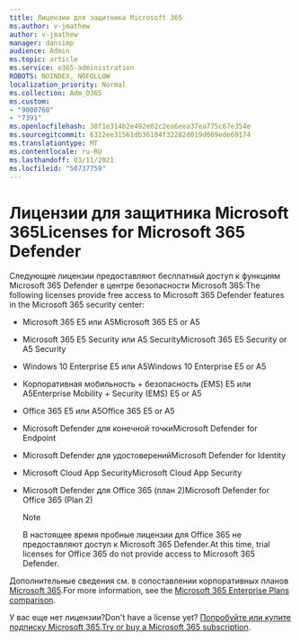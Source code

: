 ```yaml
---
title: Лицензии для защитника Microsoft 365
ms.author: v-jmathew
author: v-jmathew
manager: dansimp
audience: Admin
ms.topic: article
ms.service: o365-administration
ROBOTS: NOINDEX, NOFOLLOW
localization_priority: Normal
ms.collection: Adm_O365
ms.custom:
- "9000760"
- "7391"
ms.openlocfilehash: 38f1e314b2e492e02c2ea6eea37ea775c67e354e
ms.sourcegitcommit: 6312ee31561db36104f32282d019d069ede69174
ms.translationtype: MT
ms.contentlocale: ru-RU
ms.lasthandoff: 03/11/2021
ms.locfileid: "50737759"
---
```

# <a name="licenses-for-microsoft-365-defender"></a><span data-ttu-id="b81a2-102">Лицензии для защитника Microsoft 365</span><span class="sxs-lookup"><span data-stu-id="b81a2-102">Licenses for Microsoft 365 Defender</span></span>

<span data-ttu-id="b81a2-103">Следующие лицензии предоставляют бесплатный доступ к функциям Microsoft 365 Defender в центре безопасности Microsoft 365:</span><span class="sxs-lookup"><span data-stu-id="b81a2-103">The following licenses provide free access to Microsoft 365 Defender features in the Microsoft 365 security center:</span></span>

- <span data-ttu-id="b81a2-104">Microsoft 365 E5 или A5</span><span class="sxs-lookup"><span data-stu-id="b81a2-104">Microsoft 365 E5 or A5</span></span>
- <span data-ttu-id="b81a2-105">Microsoft 365 E5 Security или A5 Security</span><span class="sxs-lookup"><span data-stu-id="b81a2-105">Microsoft 365 E5 Security or A5 Security</span></span>
- <span data-ttu-id="b81a2-106">Windows 10 Enterprise E5 или A5</span><span class="sxs-lookup"><span data-stu-id="b81a2-106">Windows 10 Enterprise E5 or A5</span></span>
- <span data-ttu-id="b81a2-107">Корпоративная мобильность + безопасность (EMS) E5 или A5</span><span class="sxs-lookup"><span data-stu-id="b81a2-107">Enterprise Mobility + Security (EMS) E5 or A5</span></span>
- <span data-ttu-id="b81a2-108">Office 365 E5 или A5</span><span class="sxs-lookup"><span data-stu-id="b81a2-108">Office 365 E5 or A5</span></span>
- <span data-ttu-id="b81a2-109">Microsoft Defender для конечной точки</span><span class="sxs-lookup"><span data-stu-id="b81a2-109">Microsoft Defender for Endpoint</span></span>
- <span data-ttu-id="b81a2-110">Microsoft Defender для удостоверений</span><span class="sxs-lookup"><span data-stu-id="b81a2-110">Microsoft Defender for Identity</span></span>
- <span data-ttu-id="b81a2-111">Microsoft Cloud App Security</span><span class="sxs-lookup"><span data-stu-id="b81a2-111">Microsoft Cloud App Security</span></span>
- <span data-ttu-id="b81a2-112">Microsoft Defender для Office 365 (план 2)</span><span class="sxs-lookup"><span data-stu-id="b81a2-112">Microsoft Defender for Office 365 (Plan 2)</span></span>

    > [!NOTE]
    > <span data-ttu-id="b81a2-113">В настоящее время пробные лицензии для Office 365 не предоставляют доступ к Microsoft 365 Defender.</span><span class="sxs-lookup"><span data-stu-id="b81a2-113">At this time, trial licenses for Office 365 do not provide access to Microsoft 365 Defender.</span></span>

<span data-ttu-id="b81a2-114">Дополнительные сведения см. в сопоставлении корпоративных планов [Microsoft 365](https://go.microsoft.com/fwlink/?linkid=2143458).</span><span class="sxs-lookup"><span data-stu-id="b81a2-114">For more information, see the [Microsoft 365 Enterprise Plans comparison](https://go.microsoft.com/fwlink/?linkid=2143458).</span></span>

<span data-ttu-id="b81a2-115">У вас еще нет лицензии?</span><span class="sxs-lookup"><span data-stu-id="b81a2-115">Don't have a license yet?</span></span> <span data-ttu-id="b81a2-116">[Попробуйте или купите подписку Microsoft 365.](https://go.microsoft.com/fwlink/?linkid=2143625)</span><span class="sxs-lookup"><span data-stu-id="b81a2-116">[Try or buy a Microsoft 365 subscription](https://go.microsoft.com/fwlink/?linkid=2143625).</span></span>
